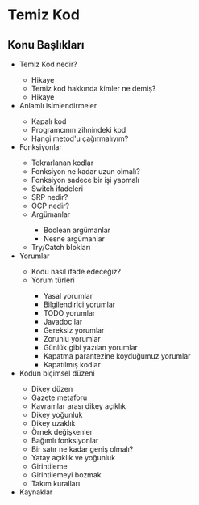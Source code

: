 <h1>Temiz Kod</h1>

<h2>Konu Başlıkları</h2>
<ul>
  <li>Temiz Kod nedir?</li>
    <ul>
      <li>Hikaye</li>
      <li>Temiz kod hakkında kimler ne demiş?</li>
      <li>Hikaye</li>
    </ul>
  <li>Anlamlı isimlendirmeler</li>
    <ul>
        <li>Kapalı kod</li>
        <li>Programcının zihnindeki kod</li>
        <li>Hangi metod'u çağırmalıyım?</li>
    </ul>
  <li>Fonksiyonlar</li>
    <ul>
        <li>Tekrarlanan kodlar</li>
        <li>Fonksiyon ne kadar uzun olmalı?</li>
        <li>Fonksiyon sadece bir işi yapmalı</li>
        <li>Switch ifadeleri</li>
        <li>SRP nedir?</li>
        <li>OCP nedir?</li>
        <li>Argümanlar</li>
         <ul>
            <li>Boolean argümanlar</li>
            <li>Nesne argümanlar</li>
          </ul>
        <li>Try/Catch blokları</li>
    </ul>
  <li>Yorumlar</li>
   <ul>
        <li>Kodu nasıl ifade edeceğiz?</li>
        <li>Yorum türleri</li>
          <ul>
            <li>Yasal yorumlar</li>
            <li>Bilgilendirici yorumlar</li>
            <li>TODO yorumlar</li>
            <li>Javadoc'lar</li>
            <li>Gereksiz yorumlar</li>
            <li>Zorunlu yorumlar</li>
            <li>Günlük gibi yazılan yorumlar</li>
            <li>Kapatma parantezine koyduğumuz yorumlar</li>
            <li>Kapatılmış kodlar</li>
          </ul>
    </ul>
  <li>Kodun biçimsel düzeni</li>
    <ul>
      <li>Dikey düzen</li>
      <li>Gazete metaforu</li>
      <li>Kavramlar arası dikey açıklık</li>
      <li>Dikey yoğunluk</li>
      <li>Dikey uzaklık</li>
      <li>Örnek değişkenler</li>
      <li>Bağımlı fonksiyonlar</li>
      <li>Bir satır ne kadar geniş olmalı?</li>
      <li>Yatay açıklık ve yoğunluk</li>
      <li>Girintileme</li>
      <li>Girintilemeyi bozmak</li>
      <li>Takım kuralları</li>
    </ul>
  <li>Kaynaklar</li>
</ul> 
